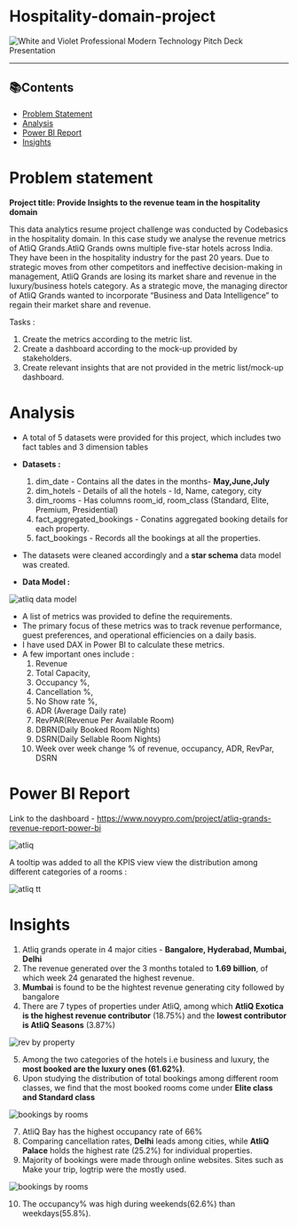 # Hospitality-domain-project

![White and Violet Professional Modern Technology Pitch Deck Presentation](https://github.com/puliraghavi/Hospitality-domain-project/assets/119037510/f1271da4-f2df-4d67-acf2-d48d717d40c6)

***

## 📚Contents
- [Problem Statement](#problem-statement)
- [Analysis](#analysis)
- [Power BI Report](#power-bi-report)
- [Insights](#insights)

# Problem statement
**Project title: Provide Insights to the revenue team in the hospitality domain**

This data analytics resume project challenge was conducted by Codebasics in the hospitality domain. 
In this case study we analyse the revenue metrics of AtliQ Grands.AtliQ Grands owns multiple five-star hotels across India. They have been in the hospitality industry for the past 20 years. Due to strategic moves from other competitors and ineffective decision-making in management, AtliQ Grands are losing its market share and revenue in the luxury/business hotels category. As a strategic move, the managing director of AtliQ Grands wanted to incorporate “Business and Data Intelligence” to regain their market share and revenue.

Tasks :
1. Create the metrics according to the metric list.
2. Create a dashboard according to the mock-up provided by stakeholders.
3. Create relevant insights that are not provided in the metric list/mock-up dashboard.

# Analysis
- A total of 5 datasets were provided for this project, which includes two fact tables and 3 dimension tables
- **Datasets :**
  1. dim_date - Contains all the dates in the months- **May,June,July**
  2. dim_hotels - Details of all the hotels - Id, Name, category, city
  3. dim_rooms - Has columns room_id, room_class (Standard, Elite, Premium, Presidential)
  4. fact_aggregated_bookings - Conatins aggregated booking details for each property.
  5. fact_bookings - Records all the bookings at all the properties. 

- The datasets were cleaned accordingly and a **star schema** data model was created.
- **Data Model :**

![atliq data model](https://github.com/puliraghavi/Hospitality-domain-project/assets/119037510/a40f88f4-7f32-4a43-9802-baac99651288)

- A list of metrics was provided to define the requirements.
- The primary focus of these metrics was to track revenue performance, guest preferences, and operational efficiencies on a daily basis.
- I have used DAX in Power BI to calculate these metrics.
- A few important ones include :
   1. Revenue
   2. Total Capacity,
   3. Occupancy %,
   4. Cancellation %,
   5. No Show rate %,
   6. ADR (Average Daily rate)
   7. RevPAR(Revenue Per Available Room)
   8. DBRN(Daily Booked Room Nights)
   9. DSRN(Daily Sellable Room Nights)
   10. Week over week change % of revenue, occupancy, ADR, RevPar, DSRN

# Power BI Report

Link to the dashboard - https://www.novypro.com/project/atliq-grands-revenue-report-power-bi

![atliq](https://github.com/puliraghavi/Hospitality-domain-project/assets/119037510/0eb0d5e3-e554-4fa3-b4a4-794b6030fdc7)


A tooltip was added to all the KPIS view view the distribution among different categories of a rooms :

![atliq tt](https://github.com/puliraghavi/Hospitality-domain-project/assets/119037510/61c7fff2-b52e-46da-a1d4-11a4d7b21aee)


# Insights 
1. Atliq grands operate in 4 major cities - **Bangalore, Hyderabad, Mumbai, Delhi**
2. The revenue generated over the 3 months totaled to **1.69 billion**, of which week 24 genarated the highest revenue.
3. **Mumbai** is found to be the hightest revenue generating city followed by bangalore
4. There are 7 types of properties under AtliQ, among which **AtliQ Exotica is the highest revenue contributor** (18.75%) and the **lowest contributor is AtliQ Seasons** (3.87%)

![rev by property](https://github.com/puliraghavi/Hospitality-domain-project/assets/119037510/903a96ea-27f8-4a97-89ed-4dd67813c83b)

5. Among the two categories of the hotels i.e business and luxury, the **most booked are the luxury ones (61.62%)**.
6. Upon studying the distribution of total bookings among different room classes, we find that the most booked rooms come under **Elite class and Standard class**

![bookings by rooms](https://github.com/puliraghavi/Hospitality-domain-project/assets/119037510/b56a40a8-ff24-444f-9e07-1e8bf62e60e9)

7. AtliQ Bay has the highest occupancy rate of 66%
8. Comparing cancellation rates, **Delhi** leads among cities, while **AtliQ Palace** holds the highest rate (25.2%) for individual properties.
9. Majority of bookings were made through online websites. Sites such as Make your trip, logtrip were the mostly used.

![bookings by rooms](https://github.com/puliraghavi/Hospitality-domain-project/assets/119037510/56ba07a8-c343-4d47-ad4b-230862242e38)

10. The occupancy% was high during weekends(62.6%) than weekdays(55.8%).





















